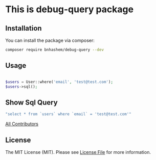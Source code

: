 # This is debug-query package

## Installation

You can install the package via composer:

```bash
composer require bnhashem/debug-query --dev
```

## Usage

```php

$users = User::where('email', 'test@test.com');
$users->sql();
```

## Show Sql Query
```php
"select * from `users` where `email` = 'test@test.com'"
```

[All Contributors](../../contributors)

## License

The MIT License (MIT). Please see [License File](LICENSE.md) for more information.
